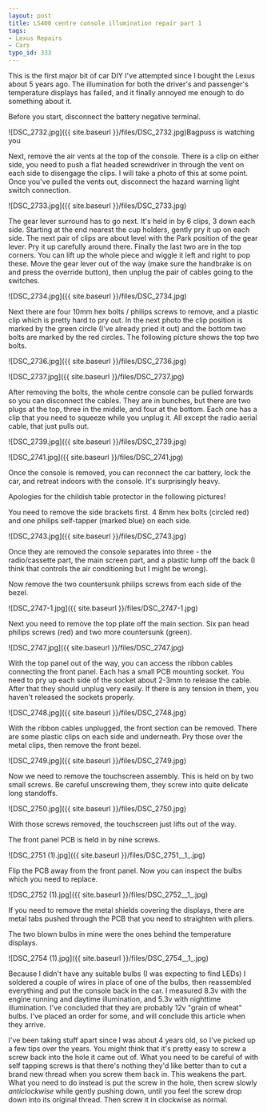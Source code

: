 ```yaml
---
layout: post
title: LS400 centre console illumination repair part 1
tags:
- Lexus Repairs
- Cars
typo_id: 333
---
```

This is the first major bit of car DIY I've attempted since I bought the Lexus about 5 years ago. The illumination for both the driver's and passenger's temperature displays has failed, and it finally annoyed me enough to do something about it.
<!-- read more -->
Before you start, disconnect the battery negative terminal.

![DSC_2732.jpg]({{ site.baseurl }}/files/DSC_2732.jpg)Bagpuss is watching you

Next, remove the air vents at the top of the console. There is a clip on either side, you need to push a flat headed screwdriver in through the vent on each side to disengage the clips. I will take a photo of this at some point. Once you've pulled the vents out, disconnect the hazard warning light switch connection.

![DSC_2733.jpg]({{ site.baseurl }}/files/DSC_2733.jpg)

The gear lever surround has to go next. It's held in by 6 clips, 3 down each side. Starting at the end nearest the cup holders, gently pry it up on each side. The next pair of clips are about level with the Park position of the gear lever. Pry it up carefully around there. Finally the last two are in the top corners. You can lift up the whole piece and wiggle it left and right to pop these. Move the gear lever out of the way (make sure the handbrake is on and press the override button), then unplug the pair of cables going to the switches.

![DSC_2734.jpg]({{ site.baseurl }}/files/DSC_2734.jpg)

Next there are four 10mm hex bolts / philips screws to remove, and a plastic clip which is pretty hard to pry out. In the next photo the clip position is marked by the green circle (I've already pried it out) and the bottom two bolts are marked by the red circles. The following picture shows the top two bolts.

![DSC_2736.jpg]({{ site.baseurl }}/files/DSC_2736.jpg)

![DSC_2737.jpg]({{ site.baseurl }}/files/DSC_2737.jpg)

After removing the bolts, the whole centre console can be pulled forwards so you can disconnect the cables. They are in bunches, but there are two plugs at the top, three in the middle, and four at the bottom. Each one has a clip that you need to squeeze while you unplug it. All except the radio aerial cable, that just pulls out.

![DSC_2739.jpg]({{ site.baseurl }}/files/DSC_2739.jpg)

![DSC_2741.jpg]({{ site.baseurl }}/files/DSC_2741.jpg)

Once the console is removed, you can reconnect the car battery, lock the car, and retreat indoors with the console. It's surprisingly heavy.

Apologies for the childish table protector in the following pictures!

You need to remove the side brackets first. 4 8mm hex bolts (circled red) and one philips self-tapper (marked blue) on each side.

![DSC_2743.jpg]({{ site.baseurl }}/files/DSC_2743.jpg)

Once they are removed the console separates into three - the radio/cassette part, the main screen part, and a plastic lump off the back (I think that controls the air conditioning but I might be wrong).

Now remove the two countersunk philips screws from each side of the bezel.

![DSC_2747-1.jpg]({{ site.baseurl }}/files/DSC_2747-1.jpg)

Next you need to remove the top plate off the main section. Six pan head philips screws (red) and two more countersunk (green).

![DSC_2747.jpg]({{ site.baseurl }}/files/DSC_2747.jpg)

With the top panel out of the way, you can access the ribbon cables connecting the front panel. Each has a small PCB mounting socket. You need to pry up each side of the socket about 2-3mm to release the cable. After that they should unplug very easily. If there is any tension in them, you haven't released the sockets properly.

![DSC_2748.jpg]({{ site.baseurl }}/files/DSC_2748.jpg)

With the ribbon cables unplugged, the front section can be removed. There are some plastic clips on each side and underneath. Pry those over the metal clips, then remove the front bezel.

![DSC_2749.jpg]({{ site.baseurl }}/files/DSC_2749.jpg)

Now we need to remove the touchscreen assembly. This is held on by two small screws. Be careful unscrewing them, they screw into quite delicate long standoffs.

![DSC_2750.jpg]({{ site.baseurl }}/files/DSC_2750.jpg)

With those screws removed, the touchscreen just lifts out of the way.

The front panel PCB is held in by nine screws.

![DSC_2751 (1).jpg]({{ site.baseurl }}/files/DSC_2751__1_.jpg)

Flip the PCB away from the front panel. Now you can inspect the bulbs which you need to replace.

![DSC_2752 (1).jpg]({{ site.baseurl }}/files/DSC_2752__1_.jpg)

If you need to remove the metal shields covering the displays, there are metal tabs pushed through the PCB that you need to straighten with pliers.

The two blown bulbs in mine were the ones behind the temperature displays.

![DSC_2754 (1).jpg]({{ site.baseurl }}/files/DSC_2754__1_.jpg)

Because I didn't have any suitable bulbs (I was expecting to find LEDs) I soldered a couple of wires in place of one of the bulbs, then reassembled everything and put the console back in the car. I measured 8.3v with the engine running and daytime illumination, and 5.3v with nighttime illumination. I've concluded that they are probably 12v "grain of wheat" bulbs. I've placed an order for some, and will conclude this article when they arrive.

I've been taking stuff apart since I was about 4 years old, so I've picked up a few tips over the years. You might think that it's pretty easy to screw a screw back into the hole it came out of. What you need to be careful of with self tapping screws is that there's nothing they'd like better than to cut a brand new thread when you screw them back in. This weakens the part. What you need to do instead is put the screw in the hole, then screw slowly <em>anticlockwise</em> while gently pushing down, until you feel the screw drop down into its original thread. Then screw it in clockwise as normal.
